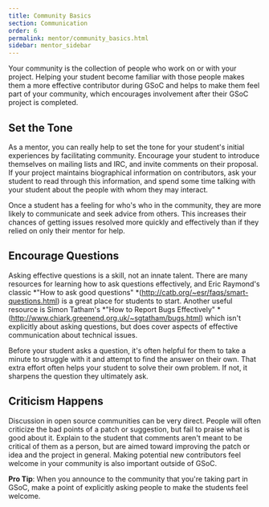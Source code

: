 ```yaml
---
title: Community Basics
section: Communication
order: 6
permalink: mentor/community_basics.html
sidebar: mentor_sidebar
---
```


Your community is the collection of people who work on or with your project. Helping your student become familiar with those people makes them a more effective contributor during GSoC and helps to make them feel part of your community, which encourages involvement after their GSoC project is completed.


## Set the Tone

As a mentor, you can really help to set the tone for your student's initial experiences by facilitating community. Encourage your student to introduce themselves on mailing lists and IRC, and invite comments on their proposal. If your project maintains biographical information on contributors, ask your student to read through this information, and spend some time talking with your student about the people with whom they may interact.

Once a student has a feeling for who's who in the community, they are more likely to communicate and seek advice from others. This increases their chances of getting issues resolved more quickly and effectively than if they relied on only their mentor for help.


## Encourage Questions

Asking effective questions is a skill, not an innate talent. There are many resources for learning how to ask questions effectively, and Eric Raymond's classic *"How to ask good questions" *(http://catb.org/~esr/faqs/smart-questions.html) is a great place for students to start.  Another useful resource is Simon Tatham's *"How to Report Bugs Effectively" *(http://www.chiark.greenend.org.uk/~sgtatham/bugs.html) which isn't explicitly about asking questions, but does cover aspects of effective communication about technical issues.

Before your student asks a question, it's often helpful for them to take a minute to struggle with it and attempt to find the answer on their own. That extra effort often helps your student to solve their own problem. If not, it sharpens the question they ultimately ask.


## Criticism Happens

Discussion in open source communities can be very direct. People will often criticize the bad points of a patch or suggestion, but fail to praise what is good about it. Explain to the student that comments aren't meant to be critical of them as a person, but are aimed toward improving the patch or idea and the project in general. Making potential new contributors feel welcome in your community is also important outside of GSoC.

**Pro Tip**: When you announce to the community that you're taking part in GSoC, make a point of explicitly asking people to make the students feel welcome.


